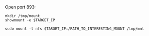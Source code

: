 Open port 893:

```shell
mkdir /tmp/mount
showmount -e $TARGET_IP
```

```shell
sudo mount -t nfs $TARGET_IP:/PATH_TO_INTERESTING_MOUNT /tmp/mnt
```